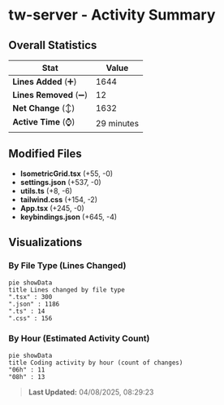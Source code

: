# tw-server - Activity Summary 

## Overall Statistics

| Stat                   | Value                                                             |
| ---------------------- | ----------------------------------------------------------------- |
| **Lines Added** (➕)   | 1644                                          |
| **Lines Removed** (➖) | 12                                        |
| **Net Change** (↕)    | 1632                |
| **Active Time** (⌚)   | 29 minutes |


## Modified Files
- **IsometricGrid.tsx** (+55, -0)
- **settings.json** (+537, -0)
- **utils.ts** (+8, -6)
- **tailwind.css** (+154, -2)
- **App.tsx** (+245, -0)
- **keybindings.json** (+645, -4)

## Visualizations

### By File Type (Lines Changed)

```mermaid
pie showData
title Lines changed by file type
".tsx" : 300
".json" : 1186
".ts" : 14
".css" : 156
```

### By Hour (Estimated Activity Count)

```mermaid
pie showData
title Coding activity by hour (count of changes)
"06h" : 11
"08h" : 13
```


> **Last Updated:** 04/08/2025, 08:29:23